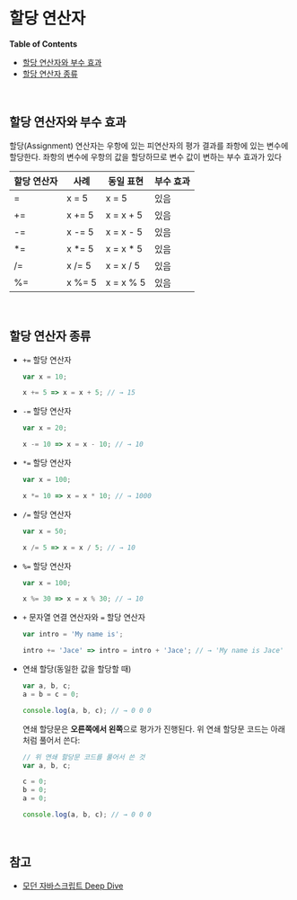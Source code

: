 # 할당 연산자

**Table of Contents**

- [할당 연산자와 부수 효과](#할당-연산자와-부수-효과)
- [할당 연산자 종류](#할당-연산자-종류)

<br>

## 할당 연산자와 부수 효과

할당(Assignment) 연산자는 우항에 있는 피연산자의 평가 결과를 좌항에 있는 변수에 할당한다. 좌항의 변수에 우항의 값을 할당하므로 변수 값이 변하는 부수 효과가 있다

| 할당 연산자 | 사례   | 동일 표현 | 부수 효과 |
| ----------- | ------ | --------- | --------- |
| =           | x = 5  | x = 5     | 있음      |
| +=          | x += 5 | x = x + 5 | 있음      |
| -=          | x -= 5 | x = x - 5 | 있음      |
| *=          | x *= 5 | x = x * 5 | 있음      |
| /=          | x /= 5 | x = x / 5 | 있음      |
| %=          | x %= 5 | x = x % 5 | 있음      |

<br>

## 할당 연산자 종류

- `+=` 할당 연산자

  ```javascript
  var x = 10; 
  
  x += 5 => x = x + 5; // → 15
  ```

- `-=` 할당 연산자

  ```javascript
  var x = 20; 
  
  x -= 10 => x = x - 10; // → 10
  ```

- `*=` 할당 연산자

  ```javascript
  var x = 100; 
  
  x *= 10 => x = x * 10; // → 1000
  ```

- `/=` 할당 연산자

  ```javascript
  var x = 50; 
  
  x /= 5 => x = x / 5; // → 10
  ```

- `%=` 할당 연산자

  ```javascript
  var x = 100; 
  
  x %= 30 => x = x % 30; // → 10
  ```

- `+` 문자열 연결 연산자와 `=` 할당 연산자

  ```javascript
  var intro = 'My name is';
  
  intro += 'Jace' => intro = intro + 'Jace'; // → 'My name is Jace'
  ```

- 연쇄 할당(동일한 값을 할당할 때)

  ```javascript
  var a, b, c; 
  a = b = c = 0;
  
  console.log(a, b, c); // → 0 0 0
  ```

  연쇄 할당문은 **오른쪽에서 왼쪽**으로 평가가 진행된다. 위 연쇄 할당문 코드는 아래처럼 풀어서 쓴다:

  ```javascript
  // 위 연쇄 할당문 코드를 풀어서 쓴 것
  var a, b, c; 
  
  c = 0; 
  b = 0; 
  a = 0;
  
  console.log(a, b, c); // → 0 0 0
  ```

<br>

## 참고

- [모던 자바스크립트 Deep Dive](http://www.yes24.com/Product/Goods/92742567)